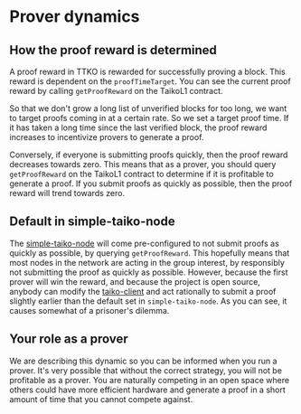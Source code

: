 # Prover dynamics

## How the proof reward is determined

A proof reward in TTKO is rewarded for successfully proving a block. This reward is dependent on the `proofTimeTarget`. You can see the current proof reward by calling `getProofReward` on the TaikoL1 contract.

So that we don't grow a long list of unverified blocks for too long, we want to target proofs coming in at a certain rate. So we set a target proof time. If it has taken a long time since the last verified block, the proof reward increases to incentivize provers to generate a proof.

Conversely, if everyone is submitting proofs quickly, then the proof reward decreases towards zero. This means that as a prover, you should query `getProofReward` on the TaikoL1 contract to determine if it is profitable to generate a proof. If you submit proofs as quickly as possible, then the proof reward will trend towards zero.

## Default in simple-taiko-node

The [simple-taiko-node](https://github.com/taikoxyz/simple-taiko-node) will come pre-configured to not submit proofs as quickly as possible, by querying `getProofReward`. This hopefully means that most nodes in the network are acting in the group interest, by responsibly not submitting the proof as quickly as possible. However, because the first prover will win the reward, and because the project is open source, anybody can modify the [taiko-client](https://github.com/taikoxyz/taiko-client) and act rationally to submit a proof slightly earlier than the default set in `simple-taiko-node`. As you can see, it causes somewhat of a prisoner's dilemma.

## Your role as a prover

We are describing this dynamic so you can be informed when you run a prover. It's very possible that without the correct strategy, you will not be profitable as a prover. You are naturally competing in an open space where others could have more efficient hardware and generate a proof in a short amount of time that you cannot compete against.
